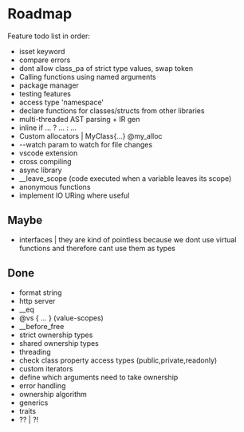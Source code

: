 
# Roadmap

Feature todo list in order:

- isset keyword
- compare errors
- dont allow class_pa of strict type values, swap token
- Calling functions using named arguments
- package manager
- testing features
- access type 'namespace'
- declare functions for classes/structs from other libraries
- multi-threaded AST parsing + IR gen
- inline if ... ? ... : ...
- Custom allocators | MyClass{...} @my_alloc
- --watch param to watch for file changes
- vscode extension
- cross compiling
- async library
- __leave_scope (code executed when a variable leaves its scope)
- anonymous functions
- implement IO URing where useful

## Maybe

- interfaces | they are kind of pointless because we dont use virtual functions and therefore cant use them as types

## Done

- format string
- http server
- __eq
- @vs { ... } (value-scopes)
- __before_free
- strict ownership types
- shared ownership types
- threading
- check class property access types (public,private,readonly)
- custom iterators
- define which arguments need to take ownership
- error handling
- ownership algorithm
- generics
- traits
- ?? | ?!
